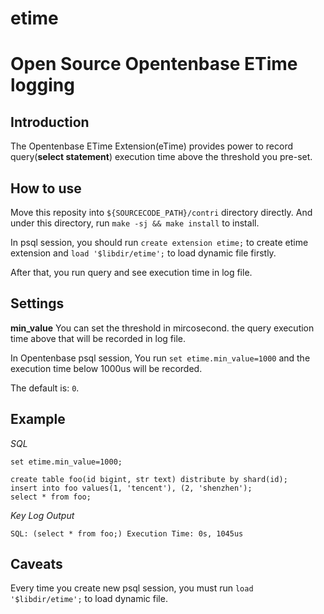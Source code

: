 # etime 
# Open Source Opentenbase ETime logging

## Introduction
The Opentenbase ETime Extension(eTime) provides power to record query(**select statement**) execution time above the threshold you pre-set.

## How to use
Move this reposity into `${SOURCECODE_PATH}/contri` directory directly.  And under this directory, run `make -sj && make install` to install.

In psql session, you should run `create extension etime;` to create etime extension and `load '$libdir/etime';` to load dynamic file firstly.

After that, you run query and see execution time in log file.

## Settings
**min_value**
You can set the threshold in mircosecond.  the query execution time above that will be recorded in log file.

In Opentenbase psql session, You run `set etime.min_value=1000` and the execution time below 1000us will be recorded.

The default is: `0`.

## Example
*SQL*
```
set etime.min_value=1000;

create table foo(id bigint, str text) distribute by shard(id);
insert into foo values(1, 'tencent'), (2, 'shenzhen');
select * from foo;
```
*Key Log Output*
```
SQL: (select * from foo;) Execution Time: 0s, 1045us
```

## Caveats
Every time you create new psql session, you must run `load '$libdir/etime';` to load dynamic file.